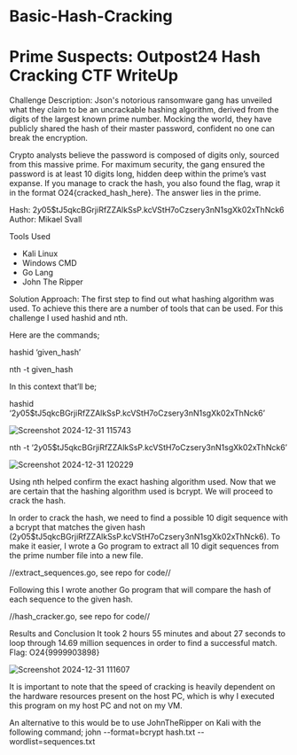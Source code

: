 # Basic-Hash-Cracking
# Prime Suspects: Outpost24 Hash Cracking CTF WriteUp
Challenge Description:
Json's notorious ransomware gang has unveiled what they claim to be an uncrackable hashing algorithm, derived from the digits of the largest known prime number. Mocking the world, they have publicly shared the hash of their master password, confident no one can break the encryption.

Crypto analysts believe the password is composed of digits only, sourced from this massive prime. For maximum security, the gang ensured the password is at least 10 digits long, hidden deep within the prime’s vast expanse. If you manage to crack the hash, you also found the flag, wrap it in the format O24{cracked_hash_here}. The answer lies in the prime.

Hash: $2y$05$tJ5qkcBGrjiRfZZAlkSsP.kcVStH7oCzsery3nN1sgXk02xThNck6
Author: Mikael Svall

Tools Used
- Kali Linux
- Windows CMD
- Go Lang
- John The Ripper

Solution Approach:
The first step to find out what hashing algorithm was used. To achieve this there are a number of tools that can be used. For this challenge I used hashid and nth. 

Here are the commands;

hashid ‘given_hash’

nth -t given_hash

In this context that’ll be;

hashid ‘$2y$05$tJ5qkcBGrjiRfZZAlkSsP.kcVStH7oCzsery3nN1sgXk02xThNck6’

![Screenshot 2024-12-31 115743](https://github.com/user-attachments/assets/3471915c-fe6b-42e5-afbe-27cb6544b89c)

nth -t ‘$2y$05$tJ5qkcBGrjiRfZZAlkSsP.kcVStH7oCzsery3nN1sgXk02xThNck6’

![Screenshot 2024-12-31 120229](https://github.com/user-attachments/assets/f1ef58d5-58ba-4883-8c24-a538e6c80914)

Using nth helped confirm the exact hashing algorithm used. Now that we are certain that the hashing algorithm used is bcrypt. We will proceed to crack the hash. 

In order to crack the hash, we need to find a possible 10 digit sequence with a bcrypt that matches the given hash ($2y$05$tJ5qkcBGrjiRfZZAlkSsP.kcVStH7oCzsery3nN1sgXk02xThNck6). To make it easier, I wrote a Go program to extract all 10 digit sequences from the prime number file into a new file.

//extract_sequences.go, see repo for code//

Following this I wrote another Go program that will compare the hash of each sequence to the given hash. 

//hash_cracker.go, see repo for code//

Results and Conclusion
It took 2 hours 55 minutes and about 27 seconds to loop through 14.69 million sequences in order to find a successful match.
Flag: O24{9999903898}

![Screenshot 2024-12-31 111607](https://github.com/user-attachments/assets/0aee06d1-d6cb-4cc9-8e43-6ee98efb6f39)


It is important to note that the speed of cracking is heavily dependent on the hardware resources present on the host PC, which is why I executed this program on my host PC and not on my VM. 

An alternative to this would be to use JohnTheRipper on Kali with the following command; 
john --format=bcrypt hash.txt --wordlist=sequences.txt
